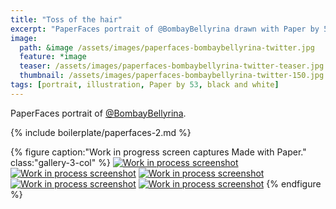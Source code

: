 ```yaml
---
title: "Toss of the hair"
excerpt: "PaperFaces portrait of @BombayBellyrina drawn with Paper by 53 on an iPad."
image: 
  path: &image /assets/images/paperfaces-bombaybellyrina-twitter.jpg 
  feature: *image
  teaser: /assets/images/paperfaces-bombaybellyrina-twitter-teaser.jpg
  thumbnail: /assets/images/paperfaces-bombaybellyrina-twitter-150.jpg
tags: [portrait, illustration, Paper by 53, black and white]
---
```


PaperFaces portrait of [@BombayBellyrina](https://twitter.com/BombayBellyrina).

{% include boilerplate/paperfaces-2.md %}

{% figure caption:"Work in progress screen captures Made with Paper." class:"gallery-3-col" %}
[![Work in process screenshot](/assets/images/paperfaces-bombaybellyrina-process-1-600.jpg)](/assets/images/paperfaces-bombaybellyrina-process-1-lg.jpg) [![Work in process screenshot](/assets/images/paperfaces-bombaybellyrina-process-2-600.jpg)](/assets/images/paperfaces-bombaybellyrina-process-2-lg.jpg) [![Work in process screenshot](/assets/images/paperfaces-bombaybellyrina-process-3-600.jpg)](/assets/images/paperfaces-bombaybellyrina-process-3-lg.jpg) [![Work in process screenshot](/assets/images/paperfaces-bombaybellyrina-process-4-600.jpg)](/assets/images/paperfaces-bombaybellyrina-process-4-lg.jpg) [![Work in process screenshot](/assets/images/paperfaces-bombaybellyrina-process-5-600.jpg)](/assets/images/paperfaces-bombaybellyrina-process-5-lg.jpg)
{% endfigure %}
